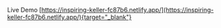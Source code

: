 Live Demo [https://inspiring-keller-fc87b6.netlify.app/](https://inspiring-keller-fc87b6.netlify.app/){target="_blank"}
